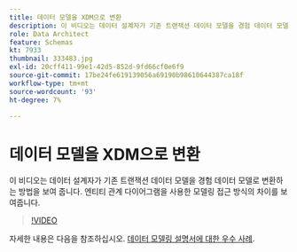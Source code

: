 ```yaml
---
title: 데이터 모델을 XDM으로 변환
description: 이 비디오는 데이터 설계자가 기존 트랜잭션 데이터 모델을 경험 데이터 모델로 변환하는 방법을 보여 줍니다. 엔티티 관계 다이어그램을 사용한 모델링 접근 방식의 차이를 보여줍니다.
role: Data Architect
feature: Schemas
kt: 7933
thumbnail: 333483.jpg
exl-id: 20cff411-99e1-42d5-852d-9fd66cf0e6f9
source-git-commit: 17be24fe619139056a69190b98610644387ca18f
workflow-type: tm+mt
source-wordcount: '93'
ht-degree: 7%

---
```


# 데이터 모델을 XDM으로 변환

이 비디오는 데이터 설계자가 기존 트랜잭션 데이터 모델을 경험 데이터 모델로 변환하는 방법을 보여 줍니다. 엔티티 관계 다이어그램을 사용한 모델링 접근 방식의 차이를 보여줍니다.

>[!VIDEO](https://video.tv.adobe.com/v/333483?quality=12&learn=on)

자세한 내용은 다음을 참조하십시오. [데이터 모델링 설명서에 대한 우수 사례](https://experienceleague.adobe.com/docs/experience-platform/xdm/schema/best-practices.html?lang=ko).
